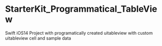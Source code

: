 # StarterKit_Programmatical_TableView
Swift iOS14 Project with programatically created uitableview with custom uitableview cell and sample data
